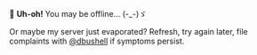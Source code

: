 📢 **Uh-oh!** You may be offline... <span role="presentation">(-_-)ゞ</span>

Or maybe my server just evaporated? Refresh, try again later, file complaints with [@dbushell](http://twitter.com/dbushell) if symptoms persist.
